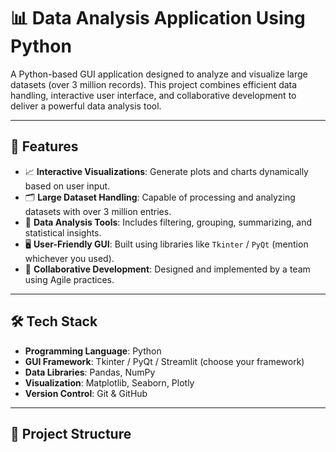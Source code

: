 # 📊 Data Analysis Application Using Python

A Python-based GUI application designed to analyze and visualize large datasets (over 3 million records). This project combines efficient data handling, interactive user interface, and collaborative development to deliver a powerful data analysis tool.

---

## 🚀 Features

- 📈 **Interactive Visualizations**: Generate plots and charts dynamically based on user input.
- 🗂 **Large Dataset Handling**: Capable of processing and analyzing datasets with over 3 million entries.
- 🧠 **Data Analysis Tools**: Includes filtering, grouping, summarizing, and statistical insights.
- 🖥 **User-Friendly GUI**: Built using libraries like `Tkinter` / `PyQt` (mention whichever you used).
- 🤝 **Collaborative Development**: Designed and implemented by a team using Agile practices.

---

## 🛠 Tech Stack

- **Programming Language**: Python
- **GUI Framework**: Tkinter / PyQt / Streamlit (choose your framework)
- **Data Libraries**: Pandas, NumPy
- **Visualization**: Matplotlib, Seaborn, Plotly
- **Version Control**: Git & GitHub

---

## 📂 Project Structure

